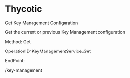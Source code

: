 #     Thycotic


Get Key Management Configuration

Get the current or previous Key Management configuration

Method: Get

OperationID: KeyManagementService_Get

EndPoint:

/key-management
